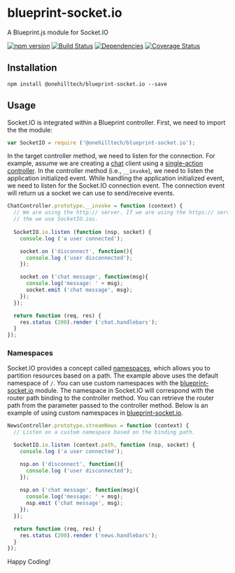 blueprint-socket.io
===================

A Blueprint.js module for Socket.IO

[![npm version](https://img.shields.io/npm/v/@onehilltech/blueprint-socket.io.svg)](https://www.npmjs.com/package/@onehilltech/blueprint-socket.io)
[![Build Status](https://travis-ci.org/onehilltech/blueprint-socket.io.svg?branch=master)](https://travis-ci.org/onehilltech/blueprint-socket.io)
[![Dependencies](https://david-dm.org/onehilltech/blueprint-socket.io.svg)](https://david-dm.org/onehilltech/blueprint-socket.io)
[![Coverage Status](https://coveralls.io/repos/github/onehilltech/blueprint-socket.io/badge.svg?branch=master)](https://coveralls.io/github/onehilltech/blueprint-socket.io?branch=master)


Installation
------------

    npm install @onehilltech/blueprint-socket.io --save

Usage 
-----

Socket.IO is integrated within a Blueprint controller. First, we need to import the
the module:

```javascript
var SocketIO = require ('@onehilltech/blueprint-socket.io');
```

In the target controller method, we need to listen for the connection. For example,
assume we are creating a [chat](http://socket.io/get-started/chat/) client using a 
[single-action controller](https://github.com/onehilltech/blueprint/wiki/Application%3AControllers#single-action-controller). In the controller method (i.e., `__invoke`), we 
need to listen the application initialized event. While handling the application
initialized event, we need to listen for the Socket.IO connection event. The connection
event will return us a socket we can use to send/receive events.
 
```javascript
ChatController.prototype.__invoke = function (context) {
  // We are using the http:// server. If we are using the https:// server,
  // the we use SocketIO.ios.
  
  SocketIO.io.listen (function (nsp, socket) {
    console.log ('a user connected');

    socket.on ('disconnect', function(){
      console.log ('user disconnected');
    });

    socket.on ('chat message', function(msg){
      console.log('message: ' + msg);
      socket.emit ('chat message', msg);
    });  
  });

  return function (req, res) {
    res.status (200).render ('chat.handlebars');
  }
});
```

### Namespaces

Socket.IO provides a concept called [namespaces](http://socket.io/docs/rooms-and-namespaces/#namespaces), 
which allows you to partition resources based on a path. The example above
uses the default namespace of `/`. You can use custom namespaces with the
[blueprint-socket.io](https://github.com/onehilltech/blueprint-socket.io) module.
The namespace in Socket.IO will correspond with the router path binding to the
controller method. You can retrieve the router path from the parameter passed
to the controller method. Below is an example of using custom namespaces
in [blueprint-socket.io](https://github.com/onehilltech/blueprint-socket.io).

```javascript
NewsController.prototype.streamNews = function (context) {
  // Listen on a custom namespace based on the binding path.

  SocketIO.io.listen (context.path, function (nsp, socket) {
    console.log ('a user connected');

    nsp.on ('disconnect', function(){
      console.log ('user disconnected');
    });
      
    nsp.on ('chat message', function(msg){
      console.log('message: ' + msg);
      nsp.emit ('chat message', msg);
    });
  });

  return function (req, res) {
    res.status (200).render ('news.handlebars');
  }
});
```

Happy Coding!
